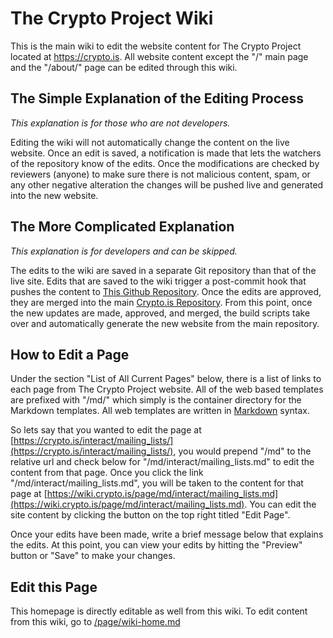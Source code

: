 # The Crypto Project Wiki

This is the main wiki to edit the website content for The Crypto Project located at https://crypto.is.  All website content except the "/" main page and the "/about/" page can be edited through this wiki.

## The Simple Explanation of the Editing Process

*This explanation is for those who are not developers.*

Editing the wiki will not automatically change the content on the live website.  Once an edit is saved, a notification is made that lets the watchers of the repository know of the edits.  Once the modifications are checked by reviewers (anyone) to make sure there is not malicious content, spam, or any other negative alteration the changes will be pushed live and generated into the new website. 

## The More Complicated Explanation

*This explanation is for developers and can be skipped.*

The edits to the wiki are saved in a separate Git repository than that of the live site. Edits that are saved to the wiki trigger a post-commit hook that pushes the content to [This Github Repository][1].  Once the edits are approved, they are merged into the main [Crypto.is Repository][2]. From this point, once the new updates are made, approved, and merged, the build scripts take over and automatically generate the new website from the main repository.

## How to Edit a Page

Under the section "List of All Current Pages" below, there is a list of links to each page from The Crypto Project website.  All of the web based templates are prefixed with "/md/" which simply is the container directory for the Markdown templates.  All web templates are written in [Markdown][3] syntax.  

So lets say that you wanted to edit the page at [https://crypto.is/interact/mailing_lists/](https://crypto.is/interact/mailing_lists/), you would prepend "/md" to the relative url and check below for "/md/interact/mailing_lists.md" to edit the content from that page.  Once you click the link "/md/interact/mailing_lists.md", you will be taken to the content for that page at [https://wiki.crypto.is/page/md/interact/mailing_lists.md](https://wiki.crypto.is/page/md/interact/mailing_lists.md).  You can edit the site content by clicking the button on the top right titled "Edit Page".

Once your edits have been made, write a brief message below that explains the edits.  At this point, you can view your edits by hitting the "Preview" button or "Save" to make your changes.

## Edit this Page

This homepage is directly editable as well from this wiki.  To edit content from this wiki, go to [/page/wiki-home.md](/page/wiki-home.md)

   [1]: https://github.com/cryptodotis-wiki/crypto.is-docs
   [2]: https://github.com/cryptodotis/crypto.is-docs
   [3]: https://secure.wikimedia.org/wikipedia/en/wiki/Markdown 
